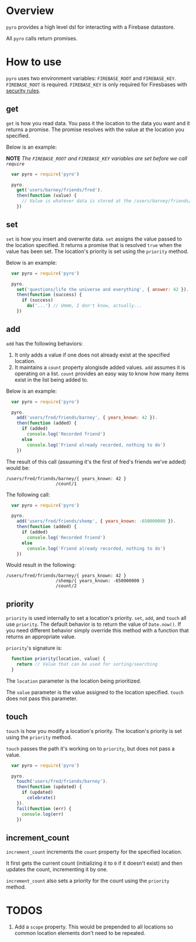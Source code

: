 Overview
========

`pyro` provides a high level dsl for interacting with a Firebase datastore.

All `pyro` calls return promises.

How to use
==========

`pyro` uses two environment variables: `FIREBASE_ROOT` and `FIREBASE_KEY`. `FIREBASE_ROOT` is
required. `FIREBASE_KEY` is only required for Firesbases with 
[security rules](https://www.firebase.com/docs/security/guide.html "Securing your data").

get
---

`get` is how you read data. You pass it the location to the data you want and it returns a promise.
The promise resolves with the value at the location you specified.

Below is an example:

__NOTE__ _The `FIREBASE_ROOT` and `FIREBASE_KEY` variables are set before we call `require`_

```javascript
  var pyro = require('pyro')

  pyro.
    get('users/barney/friends/fred').
    then(function (value) {
      // Value is whatever data is stored at the /users/barney/friends/fred location
    })
```

set
---

`set` is how you insert and overwrite data. `set` assigns the value passed to the location specified. It 
returns a promise that is resolved `true` when the value has been set. The location's priority is set
using the `priority` method.

Below is an example:

```javascript
  var pyro = require('pyro')

  pyro.
    set('questions/life the universe and everything', { answer: 42 }).
    then(function (success) {
      if (success)
        do('...') // Ummm, I don't know, actually...
    })
```

add
---

`add` has the following behaviors:

1. It only adds a value if one does not already exist at the specified location.
2. It maintains a `count` property alongisde added values. `add` assumes it is operating on a list.
`count` provides an easy way to know how many items exist in the list being added to.

Below is an example:

```javascript
  var pyro = require('pyro')

  pyro.
    add('users/fred/friends/barney', { years_known: 42 }).
    then(function (added) {
      if (added)
        console.log('Recorded friend')
      else
        console.log('Friend already recorded, nothing to do')
    })
```

The result of this call (assuming it's the first of fred's friends we've added) would be:

```
/users/fred/friends/barney/{ years_known: 42 }
                   /count/1
```

The following call:

```javascript
  var pyro = require('pyro')

  pyro.
    add('users/fred/friends/shemp', { years_known: -650000000 }).
    then(function (added) {
      if (added)
        console.log('Recorded friend')
      else
        console.log('Friend already recorded, nothing to do')
    })
```

Would result in the following:

```
/users/fred/friends/barney/{ years_known: 42 }
                   /shemp/{ years_known: -650000000 }
                   /count/2
```

priority
--------

`priority` is used internally to set a location's priority. `set`, `add`, and `touch` all use `priority`. The default behavior is to return the value of `Date.now()`. If you need different behavior simply
override this method with a function that returns an appropriate value.

`priority`'s signature is:

```javascript
  function priority(location, value) {
    return // Value that can be used for sorting/searching
  }
```

The `location` parameter is the location being prioritized.

The `value` parameter is the value assigned to the location specified. `touch` does not pass this parameter.

touch
-----

`touch` is how you modify a location's priority. The location's priority is set using the `priority` method.

`touch` passes the path it's working on to `priority`, but does not pass a value.

```javascript
  var pyro = require('pyro')

  pyro.
    touch('users/fred/friends/barney').
    then(function (updated) {
      if (updated)
        celebrate()
    }).
    fail(function (err) {
      console.log(err)
    })
```

increment_count
---------------

`increment_count` increments the `count` property for the specified location.

It first gets the current count (initializing it to `0` if it doesn't exist) and then 
updates the count, incrementing it by one.

`increment_count` also sets a priority for the count using the `priority` method.

TODOS
=====

1. Add a `scope` property. This would be prepended to all locations so common location elements don't need
to be repeated.